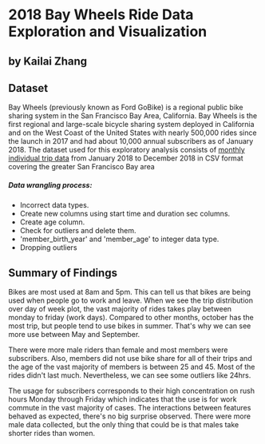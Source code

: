 # 2018 Bay Wheels Ride Data Exploration and Visualization
## by Kailai Zhang


## Dataset

Bay Wheels (previously known as Ford GoBike) is a regional public bike sharing system in the San Francisco Bay Area, California. Bay Wheels is the first regional and large-scale bicycle sharing system deployed in California and on the West Coast of the United States with nearly 500,000 rides since the launch in 2017 and had about 10,000 annual subscribers as of January 2018. The dataset used for this exploratory analysis consists of [monthly individual trip data](https://www.lyft.com/bikes/bay-wheels/system-data) from January 2018 to December 2018 in CSV format covering the greater San Francisco Bay area

##### Data wrangling process:
- Incorrect data types.
- Create new columns using start time and duration sec columns.
- Create age column.
- Check for outliers and delete them.
- 'member_birth_year' and 'member_age' to integer data type.
- Dropping outliers


## Summary of Findings

Bikes are most used at 8am and 5pm. This can tell us that bikes are being used when people go to work and leave. When we see the trip distribution over day of week plot, the vast majority of rides takes play between monday to friday (work days). Compared to other months, october has the most trip, but people tend to use bikes in summer. That's why we can see more use between May and September.

There were more male riders than female and most members were subscribers. Also, members did not use bike share for all of their trips and the age of the vast majority of members is between 25 and 45. Most of the rides didn't last much. Nevertheless, we can see some outliers like 24hrs.

The usage for subscribers corresponds to their high concentration on rush hours Monday through Friday which indicates that the use is for work commute in the vast majority of cases. The interactions between features behaved as expected, there's no big surprise observed. There were more male data collected, but the only thing that could be is that males take shorter rides than women.

